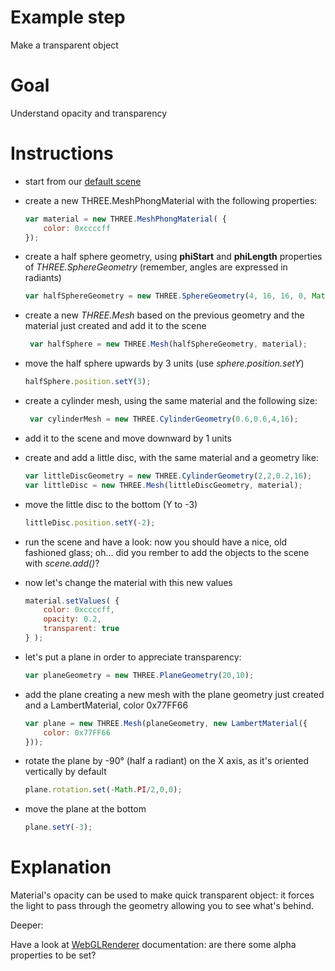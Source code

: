 Example step
============
Make a transparent object

Goal
====
Understand opacity and transparency 

Instructions
============

+ start from our [default scene](../examples/00_default_scene.html)

+ create a new THREE.MeshPhongMaterial with the following properties:

    ```javascript
    var material = new THREE.MeshPhongMaterial( { 
		color: 0xccccff
	});
    ```
    
+ create a half sphere geometry, using __phiStart__ and __phiLength__ properties of _THREE.SphereGeometry_ (remember, angles
are expressed in radiants)
    
    ```javascript
    var halfSphereGeometry = new THREE.SphereGeometry(4, 16, 16, 0, Math.PI*2, Math.PI/2, Math.PI);
    ```

+ create a new _THREE.Mesh_ based on the previous geometry and the material just created and add it to the scene

   ```javascript
    var halfSphere = new THREE.Mesh(halfSphereGeometry, material);
    ```

+ move the half sphere upwards by 3 units (use _sphere.position.setY_)

    ```javascript
    halfSphere.position.setY(3);
    ```

+ create a cylinder mesh, using the same material and the following size:
 
    ```javascript
     var cylinderMesh = new THREE.CylinderGeometry(0.6,0.6,4,16);
     ```

+ add it to the scene and move downward by 1 units

+ create and add a little disc, with the same material and a geometry like:
 
    ```javascript
    var littleDiscGeometry = new THREE.CylinderGeometry(2,2,0.2,16);
    var littleDisc = new THREE.Mesh(littleDiscGeometry, material);
    ```

+ move the little disc to the bottom (Y to -3)

    ```javascript
    littleDisc.position.setY(-2);
    ```
    
+ run the scene and have a look: now you should have a nice, old fashioned glass; oh... did you rember to add the objects
to the scene with _scene.add()_?

+ now let's change the material with this new values
    
    ```javascript
    material.setValues( { 
		color: 0xccccff,  
        opacity: 0.2,
        transparent: true
	} );
    ```
    
+ let's put a plane in order to appreciate transparency:

    ```javascript
    var planeGeometry = new THREE.PlaneGeometry(20,10);
    ```

+ add the plane creating a new mesh with the plane geometry just created and a LambertMaterial, color 0x77FF66

    ```javascript
    var plane = new THREE.Mesh(planeGeometry, new LambertMaterial({
        color: 0x77FF66
    }));
    ```
    
+ rotate the plane by -90° (half a radiant) on the X axis, as it's oriented vertically by default

    ```javascript
    plane.rotation.set(-Math.PI/2,0,0);
    ```

+ move the plane at the bottom

    ```javascript
    plane.setY(-3);
    ```

Explanation
===========
Material's opacity can be used to make quick transparent object: it forces the light to pass through the geometry
allowing you to see what's behind. 

Deeper:

Have a look at [WebGLRenderer](http://threejs.org/docs/#Reference/Renderers/WebGLRenderer) documentation: are there some alpha properties to be set?